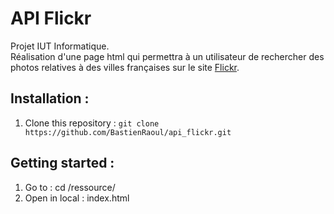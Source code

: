 # API Flickr

Projet IUT Informatique.  
Réalisation d'une page html qui permettra à un utilisateur de rechercher des photos relatives à des villes françaises sur le site [Flickr](https://www.flickr.com/).   

## Installation :

1. Clone this repository : `git clone https://github.com/BastienRaoul/api_flickr.git`  

## Getting started :

1. Go to : cd /ressource/
2. Open in local : index.html
